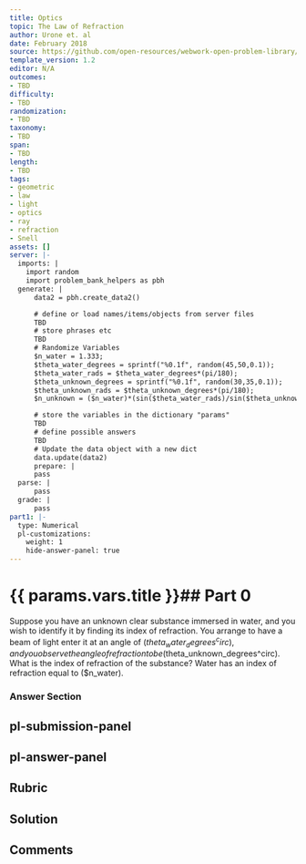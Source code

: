 ```yaml
---
title: Optics
topic: The Law of Refraction
author: Urone et. al
date: February 2018
source: https://github.com/open-resources/webwork-open-problem-library/tree/master/Contrib/BrockPhysics/College_Physics_Urone/25.Geometric_Optics/The_Law_of_Refraction/NU_U17-25-03-009.pg
template_version: 1.2
editor: N/A
outcomes:
- TBD
difficulty:
- TBD
randomization:
- TBD
taxonomy:
- TBD
span:
- TBD
length:
- TBD
tags:
- geometric
- law
- light
- optics
- ray
- refraction
- Snell
assets: []
server: |-
  imports: |
    import random
    import problem_bank_helpers as pbh
  generate: |
      data2 = pbh.create_data2()

      # define or load names/items/objects from server files
      TBD
      # store phrases etc
      TBD
      # Randomize Variables
      $n_water = 1.333;
      $theta_water_degrees = sprintf("%0.1f", random(45,50,0.1));
      $theta_water_rads = $theta_water_degrees*(pi/180);
      $theta_unknown_degrees = sprintf("%0.1f", random(30,35,0.1));
      $theta_unknown_rads = $theta_unknown_degrees*(pi/180);
      $n_unknown = ($n_water)*(sin($theta_water_rads)/sin($theta_unknown_rads));

      # store the variables in the dictionary "params"
      TBD
      # define possible answers
      TBD
      # Update the data object with a new dict
      data.update(data2)
      prepare: |
      pass
  parse: |
      pass
  grade: |
      pass
part1: |-
  type: Numerical
  pl-customizations:
    weight: 1
    hide-answer-panel: true
---
```


# {{ params.vars.title }}## Part 0 
Suppose you have an unknown clear substance immersed in water, and you wish to identify it by finding its index of refraction. You arrange to have a beam of light enter it at an angle of  ($theta_water_degrees^circ), and you observe the angle of refraction to be ($theta_unknown_degrees^circ). What is the index of refraction of the substance? Water has an index of refraction equal to ($n_water). 


### Answer Section 


## pl-submission-panel 


## pl-answer-panel 


## Rubric 


## Solution 


## Comments 


